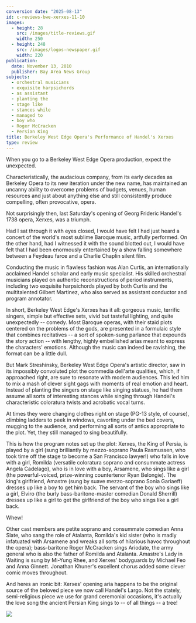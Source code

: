 ```yaml
---
conversion date: "2025-08-13"
id: c-reviews-bwe-xerxes-11-10
images:
  - height: 28
    src: /images/title-reviews.gif
    width: 250
  - height: 248
    src: /images/logos-newspaper.gif
    width: 220
publication:
  date: November 13, 2010
  publisher: Bay Area News Group
subjects:
  - orchestral musicians
  - exquisite harpsichords
  - as assistant
  - planting the
  - stage like
  - stances while
  - managed to
  - boy who
  - Roger McCracken
  - Persian King
title: Berkeley West Edge Opera's Performance of Handel's Xerxes
type: review
---
```


When you go to a Berkeley West Edge Opera production, expect the unexpected.

Characteristically, the audacious company, from its early decades as Berkeley Opera to its new iteration under the new name, has maintained an uncanny ability to overcome problems of budgets, venues, human resources and just about anything else and still consistently produce compelling, often provocative, opera.

Not surprisingly then, last Saturday's opening of Georg Frideric Handel's 1738 opera, Xerxes, was a triumph.

Had I sat through it with eyes closed, I would have felt I had just heard a concert of the world's most sublime Baroque music, artfully performed. On the other hand, had I witnessed it with the sound blotted out, I would have felt that I had been enormously entertained by a show falling somewhere between a Feydeau farce and a Charlie Chaplin silent film.

Conducting the music in flawless fashion was Alan Curtis, an internationally acclaimed Handel scholar and early music specialist. His skilled orchestral musicians played on authentic reconstructions of period instruments, including two exquisite harpsichords played by both Curtis and the multitalented Gilbert Martinez, who also served as assistant conductor and program annotator.

In short, Berkeley West Edge's Xerxes has it all: gorgeous music, terrific singers, simple but effective sets, vivid but tasteful lighting, and quite unexpectedly -- comedy. Most Baroque operas, with their staid plots centered on the problems of the gods, are presented in a formulaic style that combines recitatives -- a sort of spoken-sung parlance that expounds the story action -- with lengthy, highly embellished arias meant to express the characters' emotions. Although the music can indeed be ravishing, the format can be a little dull.

But Mark Streshinsky, Berkeley West Edge Opera's artistic director, saw in its impossibly convoluted plot the commedia dell'arte qualities, which, if approached right, are sure to resonate with modern audiences. This led him to mix a mash of clever sight gags with moments of real emotion and heart. Instead of planting the singers on stage like singing statues, he had them assume all sorts of interesting stances while singing through Handel's characteristic coloratura twists and acrobatic vocal turns.

At times they were changing clothes right on stage (PG-13 style, of course), climbing ladders to peek in windows, cavorting under the bed covers, mugging to the audience, and performing all sorts of antics appropriate to the plot. Yet, they still managed to sing beautifully.

This is how the program notes set up the plot: Xerxes, the King of Persia, is played by a girl (sung brilliantly by mezzo-soprano Paula Rasmussen, who took time off the stage to become a San Francisco lawyer!) who falls in love with a girl, Romilda (versatile coloratura soprano and consummate actress Angela Cadelago), who is in love with a boy, Arsamene, who sings like a girl (the powerful-voiced, prize-winning countertenor Ryan Belongie). The king's girlfriend, Amastre (sung by suave mezzo-soprano Sonia Gariaeff) dresses up like a boy to get him back. The servant of the boy who sings like a girl, Elviro (the burly bass-baritone-master comedian Donald Sherrill) dresses up like a girl to get the girlfriend of the boy who sings like a girl back.

Whew!

Other cast members are petite soprano and consummate comedian Anna Slate, who sang the role of Atalanta, Romilda's kid sister (who is madly infatuated with Arsamene and wreaks all sorts of hilarious havoc throughout the opera); bass-baritone Roger McCracken sings Ariodate, the army general who is also the father of Romilda and Atalanta. Amastre's Lady in Waiting is sung by Mi-Yung Rhee, and Xerxes' bodyguards by Michael Feo and Anna Ginnett. Jonathan Khuner's excellent chorus added some clever comic moves throughout.

And heres an ironic bit: Xerxes' opening aria happens to be the original source of the beloved piece we now call Handel's Largo. Not the stately, semi-religious piece we use for grand ceremonial occasions, it's actually the love song the ancient Persian King sings to -- of all things -- a tree!

![](/images/logos-newspaper.gif)
